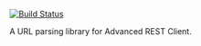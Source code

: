 [![Build Status](https://travis-ci.org/advanced-rest-client/url-parser.svg?branch=stage)](https://travis-ci.org/advanced-rest-client/url-parser)

A URL parsing library for Advanced REST Client.

